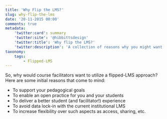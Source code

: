 ```yaml
---
title: 'Why Flip the LMS?'
slug: why-flip-the-lms
date: '20-11-2015 00:00'
comments: true
metadata:
    'twitter:card': summary
    'twitter:site': '@hibbittsdesign'
    'twitter:title': 'Why flip the LMS?'
    'twitter:description': 'A collection of reasons why you might want to flip the LMS'
taxonomy:
    tags:
        - Flipped-LMS
---
```


So, why would course facilitators want to utilize a flipped-LMS approach? Here are some initial reasons that come to mind:

* To support your pedagogical goals
* To enable an open practice for you and your students
* To deliver a better student (and facilitator!) experience
* To avoid data lock-in with the current institutional LMS
* To increase flexibility over such aspects as access, sharing, etc.
